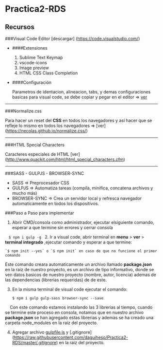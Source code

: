 # Practica2-RDS


## Recursos

###Visual Code Editor
  [descargar] (https://code.visualstudio.com/)

  - ####Extensiones 
  
    1. Sublime Text Keymap
    2. vscode-icons
    3. Image preview
    4. HTML CSS Class Completion

  - ####Configuración
   
      Parametros de identacion, alineacion, tabs, y demas configuraciones basicas para visual code, se debe copiar y pegar en el editor
 => [ver](https://gist.github.com/daguiheso/3324b6df821ecb4f73b5166a6fb816c0)
 
***

###Normalize.css 
  
  Para hacer un reset del **CSS** en todos los navegadores y así hacer que se refleje lo mismo en todos los navegadores => [ver] (https://necolas.github.io/normalize.css/)

***

###HTML Special Characters

  Caracteres especiales de HTML [ver] (http://www.quackit.com/html/html_special_characters.cfm)
  
***

###SASS - GULPJS - BROWSER-SYNC

* SASS => Preprocesador CSS
* GULPJS => Automatiza tareas (compila, minifica, concatena archivos y mucho más)
* BROWSER-SYNC => Crea un servidor local y refresca navegador automaticamente en todos los dispositivos.

###Paso a Paso para implementar

1. Abrir CMD/consola como administrador, ejecutar elsiguiente comando, esperar a que termine sin errores y cerrar consola
    
    `$ npm i gulp -g` 
   
2. Ir a visual code, abrir terminal en **menu** > **ver** > **terminal integrado** ,ejecutar comando y esperar a que termine:

    `$ npm init --yes` o `$ npm init` en caso de que no funcione el primer comando
    
   Este comando creara automaticamente un archivo llamado **package.json** en la raiz de nuestro proyecto, es un archivo de tipo informativo, donde se ven datos basicos de nuestro proyecto (nombre, autor, licencia) ademas de las dependencias (librerias requeridas) de de este.
    
3. En la misma terminal de visual code ejecutar el comando:

    `$ npm i gulp gulp-sass browser-sync --save`
    
    
   Con este comando estamos instalando las 3 librerias al tiempo, cuando se termine este proceso en consola, notamos que en nuestro archivo **package.json** se han agregado estas librerias y ademas se ha creado una carpeta node_modules en la raiz del proyecto.


4. Agregar archivo [gulpfile.js](https://raw.githubusercontent.com/daguiheso/Practica2-RDS/master/gulpfile.js) y [.gitignore] (https://raw.githubusercontent.com/daguiheso/Practica2-RDS/master/.gitignore) en la raiz del proyecto.
